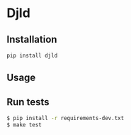 # Djld

## Installation
```sh
pip install djld
```

## Usage



## Run tests
```sh
$ pip install -r requirements-dev.txt
$ make test
```

